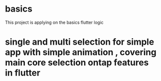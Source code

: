 # basics
This project is applying on the basics flutter logic 
# single and multi selection for simple app with simple animation , covering main core selection ontap features in flutter 
